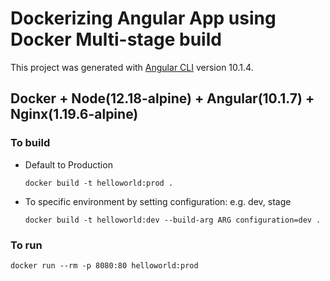 # Dockerizing Angular App using Docker Multi-stage build

This project was generated with [Angular CLI](https://github.com/angular/angular-cli) version 10.1.4.

## Docker + Node(12.18-alpine) + Angular(10.1.7) + Nginx(1.19.6-alpine)

### To build

- Default to Production
    ```
    docker build -t helloworld:prod .
    ```

- To specific environment by setting configuration: e.g. dev, stage
    ```
    docker build -t helloworld:dev --build-arg ARG configuration=dev .
    ```

### To run

```
docker run --rm -p 8080:80 helloworld:prod
```


